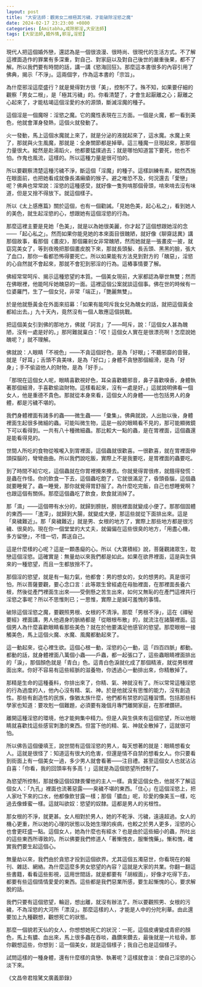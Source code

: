 ```yaml
---
layout: post
title: "大安法師：觀男女二根極其污穢，才能破除淫慾之魔"
date: 2024-02-17 23:23:00 +0800
categories: [Amitabha,戒除邪淫,大安法師]
tags: [大安法師,婚外情,邪淫,淫慾]
---
```


現代人把這個婚外戀，還認為是一個很浪漫、很時尚、很現代的生活方式。不了解這裡面造作的罪業有多深重，對自己、對家庭以及對自己後世的嚴重後果，都不了解。所以我們要有時間的話，講一講《慾海回狂》。那麼這本書很多的內容引用了佛典，揭示「不淨」。這兩個字，作為這本書的「宗旨」。        

為什麼邪淫這麼盛行？就是覺得對方很「美」，控制不了。殊不知，如果要仔細的觀察「男女二根」，是「極其污穢」的。你看清楚了，才會生起厭離之心；厭離之心起來了，才能枯竭這個淫愛的水的源頭，斷滅淫魔的種子。      

這個淫是一個魔呀：淫慾之魔。它的魔性表現在三方面。一個是火魔，都一看到美色，他就會渾身發熱，這個火就發動了。        

火一發動，馬上這個水魔就上來了，就是分泌的液就起來了，這水魔。水魔上來了，那就與火生風魔，那就是：全身關節都是掉舉。這三種魔一旦現起來，那那個力量很大。縱然是赴湯蹈火，他都要猛撲過去；就是哪怕知道當下要死，他也不怕。作鬼也風流，這樣的。所以這種力量是很可怕的。        

所以要觀察清楚這種污穢不淨，斷這個「淫魔」的種子。這樣訓練有素，縱然西施在眼面前，也把她看成就像長滿癩瘡的猴子。避之唯恐不及，何況還去「愛戀」呢？佛典也常常說：淫慾的這種感受，就好像一隻狗啃那個骨頭，啃來啃去沒有味道，但是又捨不得放下。就這個樣子。        

所以《太上感應篇》關於這個，也有一個勸誡。「見她色美，起心私之」，看到她人的美色，就生起淫慾的心，想跟她有這個淫慾的行為。      

那麼這裡主要是見她「色美」，就是以為她很美麗，你才起了這個想跟她淫的念——「起心私之」。然而如果你能見她的本來面目很醜陋，就好像《聊齋誌異》講那個故事，看那個《畫皮》，那個羅剎女非常醜陋，然而她就是一張畫皮一披，就窈窕美女了，等到夜晚把那個畫皮脫下來，那就長頭髮、長舌頭、黑黑的臉，張大了血口，那你一看都恐怖得要死亡。所以如果能有方法見到對方的「醜惡」，淫慾的心自然就不會起來，那就不會犯到邪淫的行為。這樁事情要了解。        

佛經常常呵斥、揭示這種慾望的本質。一個美女現前，大家都認為舉世無雙；然而在佛眼裡，他能呵斥她醜惡的一面。這裡這個公案就談這個事。佛在世的時候有一位婆羅門，生了一個女兒，非常「端正」，「艷麗無雙」。        

於是他就懸黃金在外面來招募：「如果有能呵斥我女兒為醜女的話，就把這個黃金都給出去。」九十天內，竟然沒有一個人敢應這個挑戰。      

把這個美女引到佛的那地方，佛就「訶言」了——呵斥，說：「這個女人甚為醜陋，沒有一處是好的。」那阿難就稟白：「哎！這個女人實在是很漂亮啊！怎麼說她醜呢？」就不理解。        

佛就說：人眼睛「不視色」——不貪這個好色，是為「好眼」；不聽邪靡的音聲，就是「好耳」；舌頭不貪美味，是為「好口」；身體不貪戀那個細滑，是為「好身」；手不偷盜他人的財物，是為「好手」。        

「那現在這個女人呢，眼睛喜歡視好色，耳朵喜歡聽邪音，鼻子喜歡嗅香，身體執著那個細滑，手喜歡偷盜財物。這樣看起來，沒有一處是好。」這就說明佛看一個女人，他是重德不貴色。那就從本身來看，這個女人的身體——也包括男人的身體，都是污穢不堪的。        

我們身體裡面有諸多的蟲——微生蟲——「彙集」。佛典就說，人出胎以後，身體裡面生起很多微細的蟲。可能叫微生物，這是一般的眼睛看不見的，那可能顯微鏡下可以看得到。一共有八十種微細蟲。那比較大一點的蟲，是在胃裡面，這個蟲還是能看得見的。      

世間人所吃的食物從喉嚨入到胃裡面，這個蟲就很歡喜。一很歡喜，就在胃裡面伸頭探腦的，彎彎曲曲。所以我們說吃飯，實際上不是我要吃，是胃裡面的蟲要吃。        

到了時間不給它吃，這個蟲就在你胃裡攪來攪去。你就覺得胃很疼，就餓得發慌：是蟲在作怪。你的飲食一下去，這個蟲吃飽了，它就很滿足了，昏頭昏腦，這個蟲就要睡覺了。蟲一睡覺，那你就覺得胃舒服了。為什麼吃完飯，自己也想睡覺啊？也跟這個有關係。那麼這個蟲吃了飲食，飲食就消掉了。      

那「濕」——這個帶有水分的，就歸到膀胱，膀胱裡面就變成小便了。那那個固體的東西——「渣滓」，就歸到大腸，就變成大便，那這些就從下面排出來。這是「臭穢難近」。那「臭穢難近」就是男、女根的地方了，實際上那些地方都是很污穢、很臭的。現在你一個堂堂的大丈夫，就偏偏在這些很臭的地方，「用盡心機，多方留戀」，不惜一切，葬送自己。      

這是什麼樣的心呢？這是一顆愚癡的心。所以《大寶積經》說，菩薩觀諸眾生，耽戀這個淫慾。這確實是：無量劫以來我們都是如此。如果在欲界裡面，這是與生俱來的一種慾望，而且一生都放捨不了。      

那個淫的慾望，就是有一點力氣，他都會：男的想女的，女的想男的。真是很可怕，所以菩薩要觀，要心念口言：此等眾生曾經處在母胎裡面，在那裡面長養六根，然後從產門裡面生出來——受倒懸之苦生出來，如何又無恥的在產門這裡共行淫慾之事呢？所以不思惟則已；一思惟，實際上是誠可羞愧的事情。      

破除這個淫慾之魔，要觀照男根、女根的不清淨。那麼「男根不淨」，這在《禪秘要經》裡面講，男人他週身的脈絡都是「從眼根布散」的，就流注在諸腸裡面。這個男人為什麼喜歡眼睛看那些美色？就在於他要滿足他感官的慾望。那麼眼根一接觸美色，馬上這個火魔、水魔、風魔都動起來了。        

這一動起來，從心裡生欲。這個心根一動，淫慾的心一動，這「四百四脈」都動。都動的話，就身體裡面八萬個小蟲——戶蟲，都一起張口了，這些蟲眼睛裡面排出的「淚」，那個顏色就是「青白」色。這青白色淚就化成了那個精液，就從男根裡面出來。你好不容易有這些經脈的滋養物，你透過心一動排出來，你精散掉了。        

那精是生命的這種養料，你排出來了，你精、氣、神就沒有了。所以常常這種淫慾的行為過度的人，他內心沒有精、氣、神。於是他就沒有思惟的能力，沒有創造性。那些有創造性的民族，像猶太族什麼，他們都有禁慾的這種習慣。包括那些科學家也知道：要攻剋一個難題，必須要有幾個月專門離開家庭，在那裡鑽研。      

離開這種淫慾的環境，他才能夠集中精力。但是人與生俱來有這個慾望，所以他眼睛就喜歡找這些感官刺激的東西。但當下他的精、氣、神就全散掉了，這就很可怕。      

所以佛告這個優填王，說世間有這個淫慾的男人，每天想著的就是：眼睛想看女人。這就是很怪了：知道這有很大的危害，但還是情不自禁的想看女人。你只要看到街面上有一個美女一過，多少男人就會看著——注目禮。甚至這個女人也就沾沾自喜：「你看，我的回頭率有多高！」這就是為這個慾望所控制了。        

為慾望所控制，那就像這個奴隸畏懼他的主人一樣。貪愛這個女色，他就不了解這個女人：「九孔」裡面也流著惡露——臭穢不堪的東西。「住心」在這個淫慾上，把人家吐下來的口水，他都像飲甘露一樣；那個「膿血」呢，珍愛的像美玉一樣，吃過去像蜂蜜一樣。這就叫欲奴：慾望的奴隸。這都是男人的劣根性。        

那女根的不淨，就更甚。女人相對於男人，她的不乾淨、污穢，遠遠超過。女人的機心更重，所以她的心理的狀態以及她生理的疾病，也較之於男人更多，淫慾的心也會更旺盛一點。這個女人，她為什麼也有經水？也是由於這些細小的蟲，所吐出的這些東西所導致的。所以佛要我們修道人「著慚愧衣，服慚愧藥」。慚和愧，確實我們要生起這個心。

無量劫以來，我們由於貪慾才投到這個欲界。尤其這個五濁惡世，你看現在的報刊、雜誌、網絡。為什麼這麼多男女慾望的內容？這就是大家的共業。你翻一翻這些書籍，看看這些影視，這用世間話，就是都要有「胡椒面」，好像才吃得下去，都要有些這個情情愛愛的東西。這些都是我們惡業所感，要生起慚愧的心，要求解脫的話。      

我們只要有這個慾望，輪迴，想出離，就沒有辦法了。所以要觀照男、女根的污穢，不為淫慾的大河所「漂沒」。那麼這樣的人，才能是人中的分陀利華。由此還要加上九種觀想，觀想死亡的狀態。      

那麼一個貌若天仙的女人，你想想她死亡的狀況：一死，這個皮膚變成青瘀的顏色，馬上有膿、血出來，馬上很多蟲在吞啖，蟲鑽來鑽去，最後就是一片枯骨。那你觀想這些，你想到：這一個美女，就是這個樣子；我自己也是這個樣子。        

試問這樣的一種身體，還有什麼樣的貪戀、執著呢？這樣就會淡：使自己淫慾的心淡下來。        

《文昌帝君陰騭文廣義節錄》      